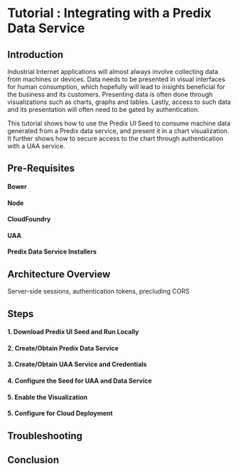 # Tutorial : Integrating with a Predix Data Service

## Introduction
Industrial Internet applications will almost always involve collecting data from machines or devices.  Data needs to be presented in visual interfaces for human consumption, which hopefully will lead to insights beneficial for the business and its customers.  Presenting data is often done through visualizations such as charts, graphs and tables.  Lastly, access to such data and its presentation will often need to be gated by authentication.

This tutorial shows how to use the Predix UI Seed to consume machine data generated from a Predix data service, and present it in a chart visualization.  It further shows how to secure access to the chart through authentication with a UAA service.

## Pre-Requisites

#### Bower
#### Node
#### CloudFoundry
#### UAA
#### Predix Data Service Installers

## Architecture Overview
Server-side sessions, authentication tokens, precluding CORS

## Steps

#### 1. Download Predix UI Seed and Run Locally
#### 2. Create/Obtain Predix Data Service
#### 3. Create/Obtain UAA Service and Credentials
#### 4. Configure the Seed for UAA and Data Service
#### 5. Enable the Visualization
#### 5. Configure for Cloud Deployment

## Troubleshooting

## Conclusion

